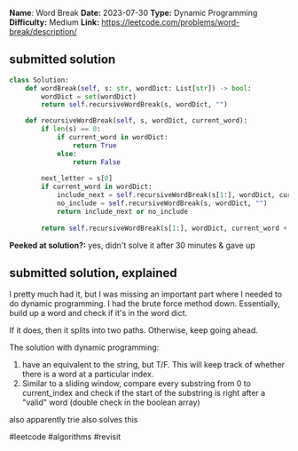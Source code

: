**Name**: Word Break
**Date:** 2023-07-30
**Type:** Dynamic Programming
**Difficulty:** Medium
**Link:** https://leetcode.com/problems/word-break/description/



## submitted solution
```python
class Solution:
    def wordBreak(self, s: str, wordDict: List[str]) -> bool:
        wordDict = set(wordDict)
        return self.recursiveWordBreak(s, wordDict, "")

    def recursiveWordBreak(self, s, wordDict, current_word):
        if len(s) == 0:
            if current_word in wordDict:
                return True
            else:
                return False
        
        next_letter = s[0]
        if current_word in wordDict:
            include_next = self.recursiveWordBreak(s[1:], wordDict, current_word + next_letter)
            no_include = self.recursiveWordBreak(s, wordDict, "")
            return include_next or no_include
        
        return self.recursiveWordBreak(s[1:], wordDict, current_word + next_letter)

```

**Peeked at solution?:** yes, didn't solve it after 30 minutes & gave up

## submitted solution, explained

I pretty much had it, but I was missing an important part where I needed to do dynamic programming. I had the brute force method down. Essentially, build up a word and check if it's in the word dict. 

If it does, then it splits into two paths. Otherwise, keep going ahead.

The solution with dynamic programming:
1. have an equivalent to the string, but T/F. This will keep track of whether there is a word at a particular index.
2. Similar to a sliding window, compare every substring from 0 to current_index and check if the start of the substring is right after a "valid" word (double check in the boolean array)


also apparently trie also solves this 

#leetcode #algorithms #revisit